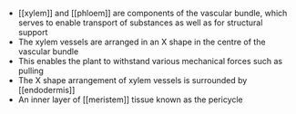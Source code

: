 + [[xylem]] and [[phloem]] are components of the vascular bundle, which serves to enable transport of substances as well as for structural support
+ The xylem vessels are arranged in an X shape in the centre of the vascular bundle
+ This enables the plant to withstand various mechanical forces such as pulling
+ The X shape arrangement of xylem vessels is surrounded by [[endodermis]]
+ An inner layer of [[meristem]] tissue known as the pericycle 
